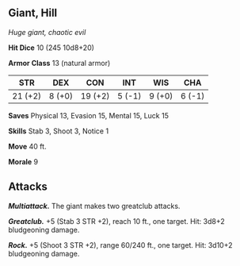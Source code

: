 ## Giant, Hill

*Huge giant, chaotic evil*

**Hit Dice** 10 (245 10d8+20)

**Armor Class** 13 (natural armor)

| STR     | DEX     | CON     | INT     | WIS     | CHA     |
|---------|---------|---------|---------|---------|---------|
| 21 (+2) |  8 (+0) | 19 (+2) |  5 (-1) |  9 (+0) |  6 (-1) |

**Saves** Physical 13, Evasion 15, Mental 15, Luck 15

**Skills** Stab 3, Shoot 3, Notice 1

**Move** 40 ft.

**Morale** 9

## Attacks

***Multiattack.*** The giant makes two greatclub attacks.

***Greatclub.*** +5 (Stab 3 STR +2), reach 10 ft., one target. Hit: 3d8+2 bludgeoning damage.

***Rock.*** +5 (Shoot 3 STR +2), range 60/240 ft., one target. Hit: 3d10+2 bludgeoning damage.

